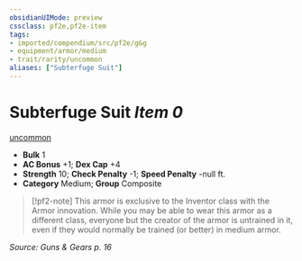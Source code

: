 ```yaml
---
obsidianUIMode: preview
cssclass: pf2e,pf2e-item
tags:
- imported/compendium/src/pf2e/g&g
- equipment/armor/medium
- trait/rarity/uncommon
aliases: ["Subterfuge Suit"]
---
```

# Subterfuge Suit *Item 0*  
[uncommon](uncommon.md)  

- **Bulk** 1
- **AC Bonus** +1; **Dex Cap** +4
- **Strength** 10; **Check Penalty** -1; **Speed Penalty** -null ft.
- **Category** Medium; **Group** Composite 

> [!pf2-note]
> This armor is exclusive to the Inventor class with the Armor innovation. While you may be able to wear this armor as a different class, everyone but the creator of the armor is untrained in it, even if they would normally be trained (or better) in medium armor.

*Source: Guns & Gears p. 16*